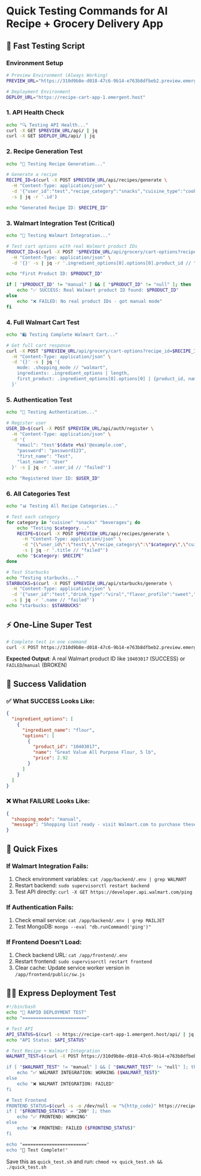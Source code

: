 # Quick Testing Commands for AI Recipe + Grocery Delivery App

## 🚀 Fast Testing Script

### Environment Setup
```bash
# Preview Environment (Always Working)
PREVIEW_URL="https://310d9b8e-d018-47c6-9b14-e763b8dfbeb2.preview.emergentagent.com"

# Deployment Environment  
DEPLOY_URL="https://recipe-cart-app-1.emergent.host"
```

### 1. API Health Check
```bash
echo "🔍 Testing API Health..."
curl -X GET $PREVIEW_URL/api/ | jq
curl -X GET $DEPLOY_URL/api/ | jq
```

### 2. Recipe Generation Test
```bash
echo "🍳 Testing Recipe Generation..."

# Generate a recipe
RECIPE_ID=$(curl -X POST $PREVIEW_URL/api/recipes/generate \
  -H "Content-Type: application/json" \
  -d '{"user_id":"test","recipe_category":"snacks","cuisine_type":"cookies","servings":1,"difficulty":"easy"}' \
  -s | jq -r '.id')

echo "Generated Recipe ID: $RECIPE_ID"
```

### 3. Walmart Integration Test (Critical)
```bash
echo "🛒 Testing Walmart Integration..."

# Test cart options with real Walmart product IDs
PRODUCT_ID=$(curl -X POST "$PREVIEW_URL/api/grocery/cart-options?recipe_id=$RECIPE_ID&user_id=test" \
  -H "Content-Type: application/json" \
  -d '{}' -s | jq -r '.ingredient_options[0].options[0].product_id // "manual"')

echo "First Product ID: $PRODUCT_ID"

if [ "$PRODUCT_ID" != "manual" ] && [ "$PRODUCT_ID" != "null" ]; then
    echo "✅ SUCCESS: Real Walmart product ID found: $PRODUCT_ID"
else
    echo "❌ FAILED: No real product IDs - got manual mode"
fi
```

### 4. Full Walmart Cart Test
```bash
echo "🛍️ Testing Complete Walmart Cart..."

# Get full cart response
curl -X POST "$PREVIEW_URL/api/grocery/cart-options?recipe_id=$RECIPE_ID&user_id=test" \
  -H "Content-Type: application/json" \
  -d '{}' -s | jq '{
    mode: .shopping_mode // "walmart",
    ingredients: .ingredient_options | length,
    first_product: .ingredient_options[0].options[0] | {product_id, name, price}
  }'
```

### 5. Authentication Test
```bash
echo "🔐 Testing Authentication..."

# Register user
USER_ID=$(curl -X POST $PREVIEW_URL/api/auth/register \
  -H "Content-Type: application/json" \
  -d '{
    "email": "test'$(date +%s)'@example.com",
    "password": "password123",
    "first_name": "Test",
    "last_name": "User"
  }' -s | jq -r '.user_id // "failed"')

echo "Registered User ID: $USER_ID"
```

### 6. All Categories Test
```bash
echo "📊 Testing All Recipe Categories..."

# Test each category
for category in "cuisine" "snacks" "beverages"; do
    echo "Testing $category..."
    RECIPE=$(curl -X POST $PREVIEW_URL/api/recipes/generate \
      -H "Content-Type: application/json" \
      -d "{\"user_id\":\"test\",\"recipe_category\":\"$category\",\"cuisine_type\":\"test\",\"servings\":1,\"difficulty\":\"easy\"}" \
      -s | jq -r '.title // "failed"')
    echo "$category: $RECIPE"
done

# Test Starbucks
echo "Testing starbucks..."
STARBUCKS=$(curl -X POST $PREVIEW_URL/api/starbucks/generate \
  -H "Content-Type: application/json" \
  -d '{"user_id":"test","drink_type":"viral","flavor_profile":"sweet","caffeine_level":"medium"}' \
  -s | jq -r '.name // "failed"')
echo "starbucks: $STARBUCKS"
```

## ⚡ One-Line Super Test

```bash
# Complete test in one command
curl -X POST https://310d9b8e-d018-47c6-9b14-e763b8dfbeb2.preview.emergentagent.com/api/grocery/cart-options?recipe_id={}&user_id=test" -H "Content-Type: application/json" -d '{}' -s | jq -r '.ingredient_options[0].options[0].product_id // "FAILED"'
```

**Expected Output**: A real Walmart product ID like `10403017` (SUCCESS) or `FAILED`/`manual` (BROKEN)

## 🎯 Success Validation

### ✅ What SUCCESS Looks Like:
```json
{
  "ingredient_options": [
    {
      "ingredient_name": "flour",
      "options": [
        {
          "product_id": "10403017",
          "name": "Great Value All Purpose Flour, 5 lb",
          "price": 2.92
        }
      ]
    }
  ]
}
```

### ❌ What FAILURE Looks Like:
```json
{
  "shopping_mode": "manual",
  "message": "Shopping list ready - visit Walmart.com to purchase these ingredients"
}
```

## 🔧 Quick Fixes

### If Walmart Integration Fails:
1. Check environment variables: `cat /app/backend/.env | grep WALMART`
2. Restart backend: `sudo supervisorctl restart backend`
3. Test API directly: `curl -X GET https://developer.api.walmart.com/ping`

### If Authentication Fails:
1. Check email service: `cat /app/backend/.env | grep MAILJET`
2. Test MongoDB: `mongo --eval "db.runCommand('ping')"`

### If Frontend Doesn't Load:
1. Check backend URL: `cat /app/frontend/.env`
2. Restart frontend: `sudo supervisorctl restart frontend`
3. Clear cache: Update service worker version in `/app/frontend/public/sw.js`

## 🏃‍♂️ Express Deployment Test

```bash
#!/bin/bash
echo "🧪 RAPID DEPLOYMENT TEST"
echo "========================"

# Test API
API_STATUS=$(curl -s https://recipe-cart-app-1.emergent.host/api/ | jq -r '.status // "DOWN"')
echo "API Status: $API_STATUS"

# Test Recipe + Walmart Integration  
WALMART_TEST=$(curl -X POST https://310d9b8e-d018-47c6-9b14-e763b8dfbeb2.preview.emergentagent.com/api/grocery/cart-options?recipe_id={}&user_id=test" -H "Content-Type: application/json" -d '{}' -s | jq -r '.ingredient_options[0].options[0].product_id // "manual"')

if [ "$WALMART_TEST" != "manual" ] && [ "$WALMART_TEST" != "null" ]; then
    echo "✅ WALMART INTEGRATION: WORKING ($WALMART_TEST)"
else
    echo "❌ WALMART INTEGRATION: FAILED"
fi

# Test Frontend
FRONTEND_STATUS=$(curl -s -o /dev/null -w "%{http_code}" https://recipe-cart-app-1.emergent.host/)
if [ "$FRONTEND_STATUS" = "200" ]; then
    echo "✅ FRONTEND: WORKING"
else
    echo "❌ FRONTEND: FAILED ($FRONTEND_STATUS)"
fi

echo "========================"
echo "🎯 Test Complete!"
```

Save this as `quick_test.sh` and run: `chmod +x quick_test.sh && ./quick_test.sh`